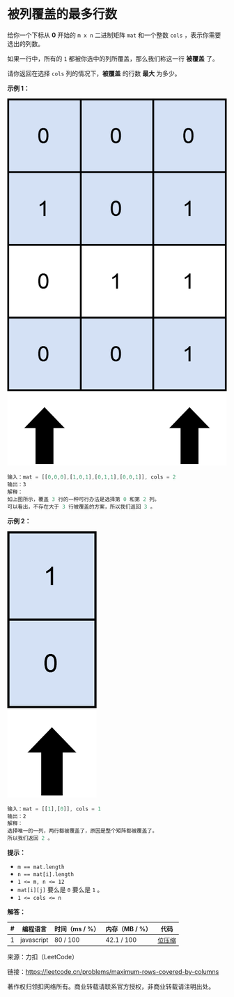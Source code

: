 # 被列覆盖的最多行数

给你一个下标从 **0** 开始的 `m x n` 二进制矩阵 `mat` 和一个整数 `cols` ，表示你需要选出的列数。

如果一行中，所有的 `1` 都被你选中的列所覆盖，那么我们称这一行 **被覆盖** 了。

请你返回在选择 `cols` 列的情况下，**被覆盖** 的行数 **最大** 为多少。

**示例 1：**

![示例1](./eg1.png)

``` javascript
输入：mat = [[0,0,0],[1,0,1],[0,1,1],[0,0,1]], cols = 2
输出：3
解释：
如上图所示，覆盖 3 行的一种可行办法是选择第 0 和第 2 列。
可以看出，不存在大于 3 行被覆盖的方案，所以我们返回 3 。
```

**示例 2：**

![示例1](./eg2.png)

``` javascript
输入：mat = [[1],[0]], cols = 1
输出：2
解释：
选择唯一的一列，两行都被覆盖了，原因是整个矩阵都被覆盖了。
所以我们返回 2 。
```

**提示：**

- `m == mat.length`
- `n == mat[i].length`
- `1 <= m, n <= 12`
- `mat[i][j]` 要么是 `0` 要么是 `1` 。
- `1 <= cols <= n`

**解答：**

**#**|**编程语言**|**时间（ms / %）**|**内存（MB / %）**|**代码**
--|--|--|--|--
1|javascript|80 / 100|42.1 / 100|[位压缩](./javascript/ac_v1.js)

来源：力扣（LeetCode）

链接：https://leetcode.cn/problems/maximum-rows-covered-by-columns

著作权归领扣网络所有。商业转载请联系官方授权，非商业转载请注明出处。
